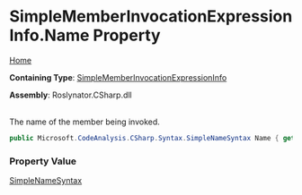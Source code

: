 # SimpleMemberInvocationExpressionInfo\.Name Property

[Home](../../../../../README.md)

**Containing Type**: [SimpleMemberInvocationExpressionInfo](../README.md)

**Assembly**: Roslynator\.CSharp\.dll

\
The name of the member being invoked\.

```csharp
public Microsoft.CodeAnalysis.CSharp.Syntax.SimpleNameSyntax Name { get; }
```

### Property Value

[SimpleNameSyntax](https://docs.microsoft.com/en-us/dotnet/api/microsoft.codeanalysis.csharp.syntax.simplenamesyntax)

